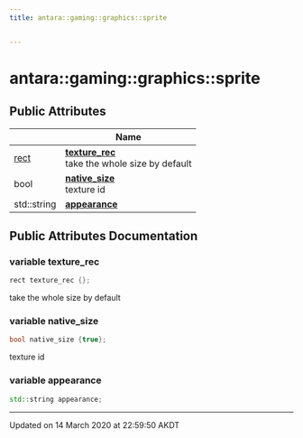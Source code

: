 ```yaml
---
title: antara::gaming::graphics::sprite


---
```


# antara::gaming::graphics::sprite

















## Public Attributes

|                | Name           |
| -------------- | -------------- |
| [rect](Classes/structantara_1_1gaming_1_1graphics_1_1rect.md) | **[texture_rec](Classes/structantara_1_1gaming_1_1graphics_1_1sprite.md#variable-texture_rec)** <br>take the whole size by default  |
| bool | **[native_size](Classes/structantara_1_1gaming_1_1graphics_1_1sprite.md#variable-native_size)** <br>texture id  |
| std::string | **[appearance](Classes/structantara_1_1gaming_1_1graphics_1_1sprite.md#variable-appearance)**  |












## Public Attributes Documentation

### variable texture_rec

```cpp
rect texture_rec {};
```

take the whole size by default 



























### variable native_size

```cpp
bool native_size {true};
```

texture id 



























### variable appearance

```cpp
std::string appearance;
```
































-------------------------------

Updated on 14 March 2020 at 22:59:50 AKDT